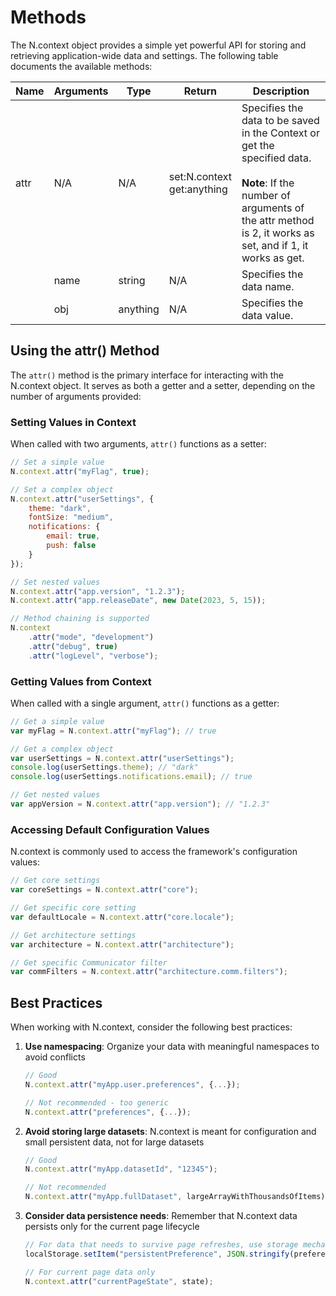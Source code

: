# Methods

The N.context object provides a simple yet powerful API for storing and retrieving application-wide data and settings. The following table documents the available methods:

| Name | Arguments | Type | Return | Description |
|------|-----------|------|--------|-------------|
| attr | N/A | N/A | set:N.context<br>get:anything | Specifies the data to be saved in the Context or get the specified data.<br><br>**Note**: If the number of arguments of the attr method is 2, it works as set, and if 1, it works as get. |
| | name | string | N/A | Specifies the data name. |
| | obj | anything | N/A | Specifies the data value. |

## Using the attr() Method

The `attr()` method is the primary interface for interacting with the N.context object. It serves as both a getter and a setter, depending on the number of arguments provided:

### Setting Values in Context

When called with two arguments, `attr()` functions as a setter:

```javascript
// Set a simple value
N.context.attr("myFlag", true);

// Set a complex object
N.context.attr("userSettings", {
    theme: "dark",
    fontSize: "medium",
    notifications: {
        email: true,
        push: false
    }
});

// Set nested values
N.context.attr("app.version", "1.2.3");
N.context.attr("app.releaseDate", new Date(2023, 5, 15));

// Method chaining is supported
N.context
    .attr("mode", "development")
    .attr("debug", true)
    .attr("logLevel", "verbose");
```

### Getting Values from Context

When called with a single argument, `attr()` functions as a getter:

```javascript
// Get a simple value
var myFlag = N.context.attr("myFlag"); // true

// Get a complex object
var userSettings = N.context.attr("userSettings");
console.log(userSettings.theme); // "dark"
console.log(userSettings.notifications.email); // true

// Get nested values
var appVersion = N.context.attr("app.version"); // "1.2.3"
```

### Accessing Default Configuration Values

N.context is commonly used to access the framework's configuration values:

```javascript
// Get core settings
var coreSettings = N.context.attr("core");

// Get specific core setting
var defaultLocale = N.context.attr("core.locale"); 

// Get architecture settings
var architecture = N.context.attr("architecture");

// Get specific Communicator filter
var commFilters = N.context.attr("architecture.comm.filters");
```

## Best Practices

When working with N.context, consider the following best practices:

1. **Use namespacing**: Organize your data with meaningful namespaces to avoid conflicts
   ```javascript
   // Good
   N.context.attr("myApp.user.preferences", {...});
   
   // Not recommended - too generic
   N.context.attr("preferences", {...});
   ```

2. **Avoid storing large datasets**: N.context is meant for configuration and small persistent data, not for large datasets
   ```javascript
   // Good
   N.context.attr("myApp.datasetId", "12345");
   
   // Not recommended
   N.context.attr("myApp.fullDataset", largeArrayWithThousandsOfItems);
   ```

3. **Consider data persistence needs**: Remember that N.context data persists only for the current page lifecycle
   ```javascript
   // For data that needs to survive page refreshes, use storage mechanisms
   localStorage.setItem("persistentPreference", JSON.stringify(preferences));
   
   // For current page data only
   N.context.attr("currentPageState", state);
   ```
